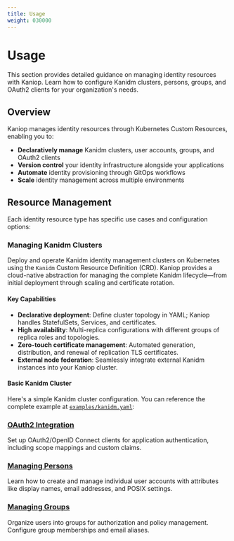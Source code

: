 ```yaml
---
title: Usage
weight: 030000
---
```


# Usage

This section provides detailed guidance on managing identity resources with Kaniop. Learn how to
configure Kanidm clusters, persons, groups, and OAuth2 clients for your organization's needs.

## Overview

Kaniop manages identity resources through Kubernetes Custom Resources, enabling you to:

- **Declaratively manage** Kanidm clusters, user accounts, groups, and OAuth2 clients
- **Version control** your identity infrastructure alongside your applications
- **Automate** identity provisioning through GitOps workflows
- **Scale** identity management across multiple environments

## Resource Management

Each identity resource type has specific use cases and configuration options:

### Managing Kanidm Clusters

Deploy and operate Kanidm identity management clusters on Kubernetes using the `Kanidm` Custom
Resource Definition (CRD). Kaniop provides a cloud-native abstraction for managing the complete
Kanidm lifecycle—from initial deployment through scaling and certificate rotation.

#### Key Capabilities

- **Declarative deployment**: Define cluster topology in YAML; Kaniop handles StatefulSets,
  Services, and certificates.
- **High availability**: Multi-replica configurations with different groups of replica roles and
  topologies.
- **Zero-touch certificate management**: Automated generation, distribution, and renewal of
  replication TLS certificates.
- **External node federation**: Seamlessly integrate external Kanidm instances into your Kaniop
  cluster.

#### Basic Kanidm Cluster

Here's a simple Kanidm cluster configuration. You can reference the complete example at
[`examples/kanidm.yaml`](https://github.com/pando85/kaniop/blob/v0.0-beta.6/examples/kanidm.yaml):

### [OAuth2 Integration](usage/oauth2.md)

Set up OAuth2/OpenID Connect clients for application authentication, including scope mappings and
custom claims.

### [Managing Persons](usage/person.md)

Learn how to create and manage individual user accounts with attributes like display names, email
addresses, and POSIX settings.

### [Managing Groups](usage/group.md)

Organize users into groups for authorization and policy management. Configure group memberships and
email aliases.
